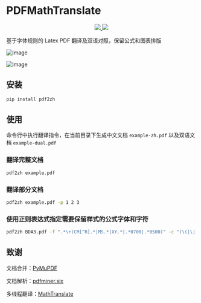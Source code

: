 # PDFMathTranslate

<p align="center">
  <!-- PyPI -->
  <a href="https://pypi.org/project/pdf2zh/">
    <img src="https://img.shields.io/pypi/v/pdf2zh"/>
  </a>
  <!-- License -->
  <a href="./LICENSE">
    <img src="https://img.shields.io/github/license/Byaidu/PDFMathTranslate"/>
  </a>
</p>

基于字体规则的 Latex PDF 翻译及双语对照，保留公式和图表排版

![image](https://github.com/user-attachments/assets/57e1cde6-c647-4af8-8f8f-587a40050dde)

![image](https://github.com/user-attachments/assets/25086601-c90a-40e3-bf30-1556f2f919ec)


## 安装

```bash
pip install pdf2zh
```

## 使用

命令行中执行翻译指令，在当前目录下生成中文文档 `example-zh.pdf` 以及双语文档 `example-dual.pdf` 

### 翻译完整文档

```bash
pdf2zh example.pdf
```

### 翻译部分文档

```bash
pdf2zh example.pdf -p 1 2 3
```

### 使用正则表达式指定需要保留样式的公式字体和字符

```bash
pdf2zh BDA3.pdf -f ".*\+(CM[^R].*|MS.*|XY.*|.*0700|.*0500)" -c "(\(|\||\)|\+|=|\d|[\u0080-\uffff])"
```

## 致谢

文档合并：[PyMuPDF](https://github.com/pymupdf/PyMuPDF)

文档解析：[pdfminer.six](https://github.com/pdfminer/pdfminer.six)

多线程翻译：[MathTranslate](https://github.com/SUSYUSTC/MathTranslate)
